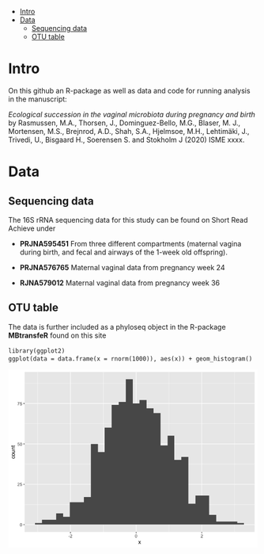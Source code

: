-   [Intro](#intro)
-   [Data](#data)
    -   [Sequencing data](#sequencing-data)
    -   [OTU table](#otu-table)

Intro
=====

On this github an R-package as well as data and code for running
analysis in the manuscript:

*Ecological succession in the vaginal microbiota during pregnancy and
birth* by Rasmussen, M.A., Thorsen, J., Dominguez-Bello, M.G., Blaser,
M. J., Mortensen, M.S., Brejnrod, A.D., Shah, S.A., Hjelmsoe, M.H.,
Lehtimäki, J., Trivedi, U., Bisgaard H., Soerensen S. and Stokholm J
(2020) ISME xxxx.

Data
====

Sequencing data
---------------

The 16S rRNA sequencing data for this study can be found on Short Read
Achieve under

-   **PRJNA595451** From three different compartments (maternal vagina
    during birth, and fecal and airways of the 1-week old offspring).

-   **PRJNA576765** Maternal vaginal data from pregnancy week 24

-   **RJNA579012** Maternal vaginal data from pregnancy week 36

OTU table
---------

The data is further included as a phyloseq object in the R-package
**MBtransfeR** found on this site

    library(ggplot2)
    ggplot(data = data.frame(x = rnorm(1000)), aes(x)) + geom_histogram()

![](testtest_files/figure-markdown_strict/unnamed-chunk-1-1.png)
